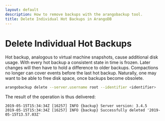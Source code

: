 ```yaml
---
layout: default
description: How to remove backups with the arangobackup tool.
title: Delete Individual Hot Backups in ArangoDB
---
```

Delete Individual Hot Backups
=============================

Hot backup, analogous to virtual machine snapshots, cause additional
disk usage. With every hot backup a consistent state in time is
frozen. Later changes will then have to hold a difference to older
backups. Compactions no longer can cover events before the last hot
backup. Naturally, one may want to be able to free disk space, once
backups become obsolete. 

```bash
arangobackup delete --server.username root --identifier <identifier>
```

The result of the operation is thus delivered:

```
2019-05-15T15:34:34Z [16257] INFO {backup} Server version: 3.4.5
2019-05-15T15:34:34Z [16257] INFO {backup} Successfully deleted '2019-05-15T13.57.03Z'
```
